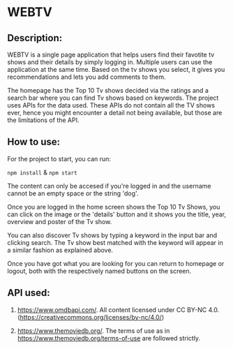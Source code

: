 # WEBTV

## Description:

WEBTV is a single page application that helps users find their favotite tv shows and their details by simply logging in. Multiple users can use the application at the same time. Based on the tv shows you select, it gives you recommendations and lets you add comments to them.

The homepage has the Top 10 Tv shows decided via the ratings and a search bar where you can find Tv shows based on keywords. The project uses APIs for the data used. These APIs do not contain all the TV shows ever, hence you might encounter a detail not being available, but those are the limitations of the API.

## How to use:

For the project to start, you can run:

 `npm install` & `npm start`

The content can only be accesed if you're logged in and the username cannot be an empty space or the string 'dog'.

Once you are logged in the home screen shows the Top 10 Tv Shows, you can click on the image or the 'details' button and it shows you the title, year, overview and poster of the Tv show.

You can also discover Tv shows by typing a keyword in the input bar and clicking search. The Tv show best matched with the keyword will appear in a similar fashion as explained above.

Once you have got what you are looking for you can return to homepage or logout, both with the respectively named buttons on the screen.

## API used:

1. https://www.omdbapi.com/. All content licensed under CC BY-NC 4.0.(https://creativecommons.org/licenses/by-nc/4.0/)

2. https://www.themoviedb.org/. The terms of use as in https://www.themoviedb.org/terms-of-use are followed strictly.

